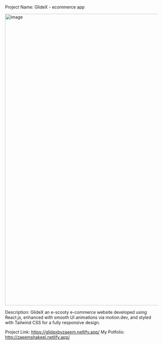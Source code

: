Project Name: GlideX - ecommerce app

<img width="1866" height="957" alt="image" src="https://github.com/user-attachments/assets/8a4329ef-a95e-451a-913a-c223b93b582e" />

Description:
GlideX an e-scooty e-commerce website developed using React.js, enhanced with smooth UI animations via motion.dev, and styled with Tailwind CSS for a fully responsive design.

Project Link: https://glidexbyzaeem.netlify.app/ My Potfolio: http://zaeemshakeel.netlify.app/
